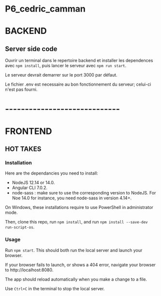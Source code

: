# P6_cedric_camman

# BACKEND #

## Server side code ##

Ouvrir un terminal dans le repertoire backend et installer les dependences avec `npm install`, puis lancer le serveur avec `npm run start`.

Le serveur devrait demarrer sur le port 3000 par défaut.

Le fichier .env est necessaire au bon fonctionnement du serveur; celui-ci n'est pas fourni.


# ----------------------------- #


# FRONTEND #

## HOT TAKES ##

### Installation ###

Here are the dependancies you need to install:
- NodeJS 12.14 or 14.0.
- Angular CLI 7.0.2.
- node-sass : make sure to use the corresponding version to NodeJS. For Noe 14.0 for instance, you need node-sass in version 4.14+.

On Windows, these installations require to use PowerShell in administrator mode.

Then, clone this repo, run `npm install`, and run `npm install --save-dev run-script-os`.


### Usage ###

Run `npm start`. This should both run the local server and launch your browser.

If your browser fails to launch, or shows a 404 error, navigate your browser to http://localhost:8080.

The app should reload automatically when you make a change to a file.

Use `Ctrl+C` in the terminal to stop the local server.